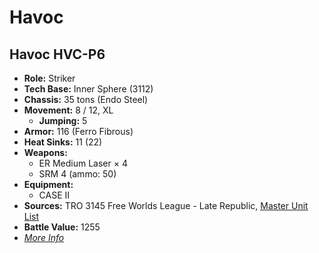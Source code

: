 # Havoc
## Havoc HVC-P6
- **Role:** Striker
- **Tech Base:** Inner Sphere (3112)
- **Chassis:** 35 tons (Endo Steel)
- **Movement:** 8 / 12, XL
  - **Jumping:** 5
- **Armor:** 116 (Ferro Fibrous)
- **Heat Sinks:** 11 (22)
- **Weapons:**
  - ER Medium Laser × 4
  - SRM 4 (ammo: 50)
- **Equipment:**
  - CASE II
- **Sources:** TRO 3145 Free Worlds League - Late Republic, [Master Unit List](http://masterunitlist.info/Unit/Details/6502/havoc-hvc-p6)
- **Battle Value:** 1255
- [*More Info*](havoc/havoc_hvc-p6.md)

